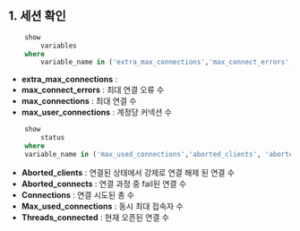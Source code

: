 ## 1. 세션 확인

~~~sql 
    show 
        variables 
    where 
        variable_name in ('extra_max_connections','max_connect_errors','max_connections','max_user_connections');
~~~
* __extra_max_connections__ : 
* __max_connect_errors__ : 최대 연결 오류 수
* __max_connections__ : 최대 연결 수
* __max_user_connections__ : 계정당 커넥션 수 
  
~~~sql 
    show 
        status 
    where 
    variable_name in ('max_used_connections','aborted_clients', 'aborted_connects','threads_connected', 'connections');
~~~

* __Aborted_clients__ : 연결된 상태에서 강제로 연결 해제 된 연결 수
* __Aborted_connects__ : 연결 과정 중 fail된 연결 수
* __Connections__ : 연결 시도된 총 수
* __Max_used_connections__ : 동시 최대 접속자 수
* __Threads_connected__ : 현재 오픈된 연결 수

